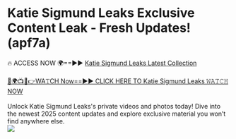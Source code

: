 # Katie Sigmund Leaks Exclusive Content Leak - Fresh Updates! (apf7a)

🔥 ACCESS NOW 🌍==►► <a href="https://tinyurl.com/kvy9nzfs" rel="nofollow">Katie Sigmund Leaks Latest Collection</a>
<br><br>
[🔴🌍📺📱👉WA𝚃CH Now==►► CLICK HERE TO Katie Sigmund Leaks 𝚆𝙰𝚃𝙲𝙷 NOW](https://tinyurl.com/kvy9nzfs)
<br><br>
Unlock Katie Sigmund Leaks's private videos and photos today! Dive into the newest 2025 content updates and explore exclusive material you won’t find anywhere else.
<br>
<a href="https://tinyurl.com/kvy9nzfs" rel="nofollow" data-target="animated-image.originalLink"><img src="https://camo.githubusercontent.com/8a4f000d20f83aca3bf7ec5f350d767afa0574a8a352519fd8cfa583a6f93a33/68747470733a2f2f692e696d6775722e636f6d2f644a486b345a712e676966" data-canonical-src="https://i.imgur.com/dJHk4Zq.gif" style="max-width: 100%; display: inline-block;" data-target="animated-image.originalImage"></a>
<br>
